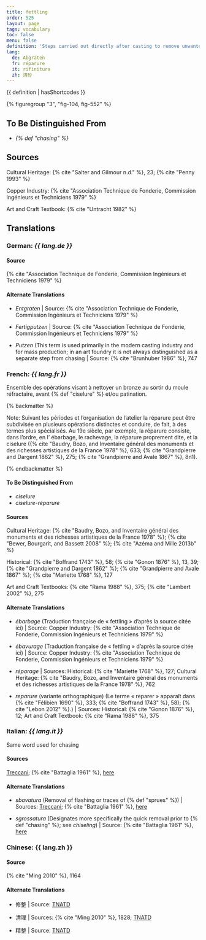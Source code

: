```yaml
---
title: fettling
order: 525
layout: page
tags: vocabulary
toc: false
menu: false
definition: 'Steps carried out directly after casting to remove unwanted features, including oxidized metal, {% def "sprues" %}, {% def "core pins" %}, {% def "flashing" %}, etc. Fettling may entail the use of power tools and/or hand tools such as saws, chisels, hammers, coarse files, and abrasives.'
lang:
  de: Abgraten
  fr: réparure
  it: rifinitura
  zh: 清砂
---
```


{{ definition | hasShortcodes }}

{% figuregroup "3", "fig-104, fig-552" %}

## To Be Distinguished From

- *{% def "chasing" %}*

## Sources

Cultural Heritage: {% cite "Salter and Gilmour n.d." %}, 23; {% cite "Penny 1993" %}

Copper Industry: {% cite "Association Technique de Fonderie, Commission Ingénieurs et Techniciens 1979" %}

Art and Craft Textbook: {% cite "Untracht 1982" %}

## Translations

<div class="accordion">

### **German**: *{{ lang.de }}*

#### Source

{% cite "Association Technique de Fonderie, Commission Ingénieurs et Techniciens 1979" %}

#### Alternate Translations

- *Entgraten* | Source: {% cite "Association Technique de Fonderie, Commission Ingénieurs et Techniciens 1979" %}

- *Fertigputzen* | Source: {% cite "Association Technique de Fonderie, Commission Ingénieurs et Techniciens 1979" %}

- *Putzen* (This term is used primarily in the modern casting industry and for mass production; in an art foundry it is not always distinguished as a separate step from chasing | Source: {% cite "Brunhuber 1986" %}, 747

### **French**: *{{ lang.fr }}*

Ensemble des opérations visant à nettoyer un bronze au sortir du moule réfractaire, avant {% def "ciselure" %} et/ou patination.

{% backmatter %}

Note: Suivant les périodes et l’organisation de l’atelier la réparure peut être subdivisée en plusieurs opérations distinctes et conduire, de fait, à des termes plus spécialisés. Au 19e siècle, par exemple, la réparure consiste, dans l’ordre, en l’ ébarbage, le rachevage, la réparure proprement dite, et la ciselure ({% cite "Baudry, Bozo, and Inventaire général des monuments et des richesses artistiques de la France 1978" %}, 633; {% cite "Grandpierre and Dargent 1862" %}, 275; {% cite "Grandpierre and Avale 1867" %}, 8n1).

{% endbackmatter %}

#### To Be Distinguished From

- *ciselure*
- *ciselure-réparure*

#### Sources

Cultural Heritage: {% cite "Baudry, Bozo, and Inventaire général des monuments et des richesses artistiques de la France 1978" %}; {% cite "Bewer, Bourgarit, and Bassett 2008" %}; {% cite "Azéma and Mille 2013b" %}

Historical: {% cite "Boffrand 1743" %}, 58; {% cite "Gonon 1876" %}, 13, 39; {% cite "Grandpierre and Dargent 1862" %}; {% cite "Grandpierre and Avale 1867" %}; {% cite "Mariette 1768" %}, 127

Art and Craft Textbooks: {% cite "Rama 1988" %}, 375; {% cite "Lambert 2002" %}, 275

#### Alternate Translations

- *ébarbage* (Traduction française de « fettling » d’après la source citée ici) | Source: Copper Industry: {% cite "Association Technique de Fonderie, Commission Ingénieurs et Techniciens 1979" %}

- *ébavurage* (Traduction française de « fettling » d’après la source citée ici) | Source: Copper Industry: {% cite "Association Technique de Fonderie, Commission Ingénieurs et Techniciens 1979" %}

- *réparage* | Sources: Historical: {% cite "Mariette 1768" %}, 127; Cultural Heritage: {% cite "Baudry, Bozo, and Inventaire général des monuments et des richesses artistiques de la France 1978" %}, 762

- *reparure* (variante orthographique) (Le terme « reparer » apparaît dans {% cite "Félibien 1690" %}, 333; {% cite "Boffrand 1743" %}, 58); {% cite "Lebon 2012" %}.) | Sources: Historical: {% cite "Gonon 1876" %}, 12; Art and Craft Textbook: {% cite "Rama 1988" %}, 375

### **Italian**: *{{ lang.it }}*

Same word used for chasing

#### Sources

[Treccani](https://www.treccani.it/enciclopedia/fusione_%28Enciclopedia-Italiana%29/); {% cite "Battaglia 1961" %}, [here](http://www.gdli.it/pdf_viewer/Scripts/pdf.js/web/viewer.asp?file=/PDF/GDLI16/GDLI_16_ocr_264.pdf&parola=rifinitura)

#### Alternate Translations

- *sbavatura* (Removal of flashing or traces of {% def "sprues" %}) | Sources: [Treccani](http://www.treccani.it/vocabolario/sbavatura1/); {% cite "Battaglia 1961" %}, [here](http://www.gdli.it/pdf_viewer/Scripts/pdf.js/web/viewer.asp?file=/PDF/GDLI17/GDLI_17_ocr_671.pdf&parola=sbavatura)

- *sgrossatura* (Designates more specifically the quick removal prior to {% def "chasing" %}; see *chiseling*) | Source: {% cite "Battaglia 1961" %}, [here](http://www.gdli.it/pdf_viewer/Scripts/pdf.js/web/viewer.asp?file=/PDF/GDLI10/GDLI_10_ocr_700.pdf&parola=sgrossatura)

### **Chinese**: {{ lang.zh }}

#### Source

{% cite "Ming 2010" %}, 1164

#### Alternate Translations

- 修整 | Source: [TNATD](https://terms.naer.edu.tw/detail/634620/?index=3)

- 清理 | Sources: {% cite "Ming 2010" %}, 1828; [TNATD](https://terms.naer.edu.tw/detail/627107/?index=2)

- 精整 | Source: [TNATD](https://terms.naer.edu.tw/detail/14194174/?index=5)

</div>
